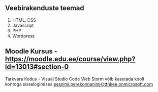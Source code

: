 ## Veebirakenduste teemad
1. HTML, CSS
2. Javascript
3. PHP
4. Wordpress

## Moodle Kursus -  https://moodle.edu.ee/course/view.php?id=13013#section-0

Tarkvara Kodus - Visual Studio Code
Web Storm võib kasutada kooli kontoga sisselogimises eesnimi.perekonnanimi@tthkee.onmicrosoft.com

